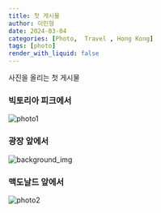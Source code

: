 ```yaml
---
title: 첫 게시물 
author: 이민형
date: 2024-03-04
categories: [Photo,  Travel , Hong Kong]
tags: [photo]
render_with_liquid: false
---
```


사진을 올리는 첫 게시물


### 빅토리아 피크에서 
![photo1](https://github.com/minnong511/minnong511.github.io/assets/63529591/8f6d2005-28bd-433c-b878-e336ce403571)
### 광장 앞에서
![background_img](https://github.com/minnong511/minnong511.github.io/assets/63529591/e9e53fba-6d3f-44df-b395-3a68a9b778e8)
### 맥도날드 앞에서 
![photo2](https://github.com/minnong511/minnong511.github.io/assets/63529591/236e0dfc-7660-4813-91fe-774bb98f7170)
